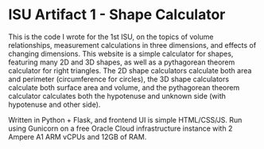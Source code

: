 # ISU Artifact 1 - Shape Calculator
This is the code I wrote for the 1st ISU, on the topics of volume relationships, measurement calculations in three dimensions, and effects of changing dimensions. 
This website is a simple calculator for shapes, featuring many 2D and 3D shapes, as well as a pythagorean theorem calculator for right triangles. The 2D shape calculators calculate both area and perimeter (circumference for circles), the 3D shape calculators calculate both surface area and volume, and the pythagorean theorem calculator calculates both the hypotenuse and unknown side (with hypotenuse and other side).

Written in Python + Flask, and frontend UI is simple HTML/CSS/JS. Run using Gunicorn on a free Oracle Cloud infrastructure instance with 2 Ampere A1 ARM vCPUs and 12GB of RAM.
